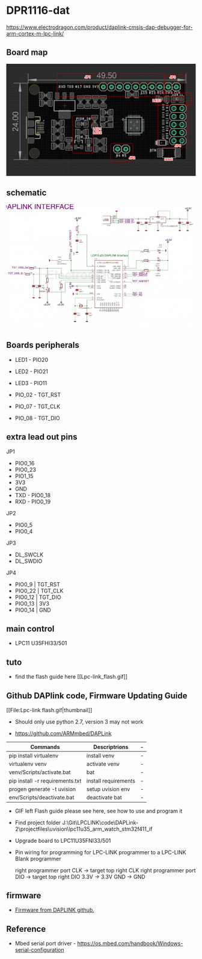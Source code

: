
# DPR1116-dat

https://www.electrodragon.com/product/daplink-cmsis-dap-debugger-for-arm-cortex-m-lpc-link/

## Board map 

![](2024-09-20-12-23-07.png)


## schematic 

![](2024-09-20-12-25-39.png)

## Boards peripherals 

- LED1 - PIO20
- LED2 - PIO21
- LED3 - PIO11

- PIO_02 - TGT_RST
- PIO_07 - TGT_CLK
- PIO_08 - TGT_DIO

## extra lead out pins 

JP1

- PIO0_16
- PIO0_23
- PIO1_15 
- 3V3
- GND
- TXD - PIO0_18
- RXD - PIO0_19

JP2
- PIO0_5
- PIO0_4

JP3
- DL_SWCLK
- DL_SWDIO

JP4
- PIO0_9 | TGT_RST
- PIO0_22 | TGT_CLK
- PIO0_12 | TGT_DIO
- PIO0_13 | 3V3
- PIO0_14 | GND
 

## main control 

- LPC11 U35FHI33/501

## tuto 

- find the flash guide here [[Lpc-link_flash.gif]]

## Github DAPlink code, Firmware Updating Guide

[[File:Lpc-link flash.gif|thumbnail]]

* Should only use python 2.7, version 3 may not work


* https://github.com/ARMmbed/DAPLink



| Commands                        | Descriptrions        | -   |
| ------------------------------- | -------------------- | --- |
| pip install virtualenv          | install venv         | -   |
| virtualenv venv                 | activate venv        | -   |
| venv/Scripts/activate.bat       | bat                  | -   |
| pip install -r requirements.txt | install requirements | -   |
| progen generate -t uvision      | setup uvision env    | -   |
| env/Scripts/deactivate.bat      | deactivate bat       | -   |

* GIF left Flash guide please see here, see how to use and program it
* Find project folder J:\Git\LPCLINK\code\DAPLink-2\projectfiles\uvision\lpc11u35_arm_watch_stm32f411_if
* Upgrade board to LPC11U35FNI33/501
* Pin wiring for programming for LPC-LINK programmer to a LPC-LINK Blank programmer
 
    right programmer port CLK -> target top right CLK
    right programmer port DIO -> target top right DIO
    3.3V -> 3.3V
    GND -> GND



## firmware 

- [Firmware from DAPLINK github.](https://github.com/ARMmbed/DAPLink)

## Reference 


* Mbed serial port driver  - https://os.mbed.com/handbook/Windows-serial-configuration
